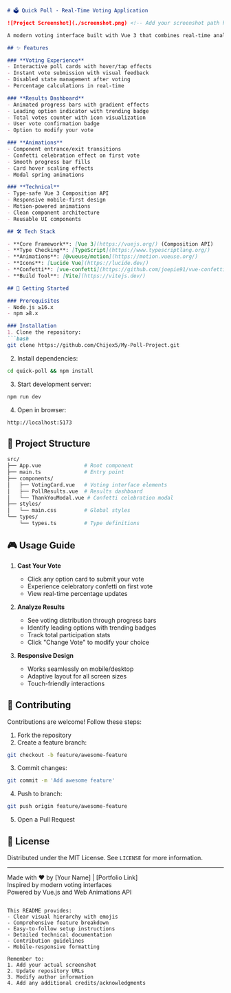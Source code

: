 ```markdown
# 🗳️ Quick Poll - Real-Time Voting Application

![Project Screenshot](./screenshot.png) <!-- Add your screenshot path here -->

A modern voting interface built with Vue 3 that combines real-time analytics with delightful animations. Perfect for quick decision-making and opinion gathering.

## ✨ Features

### **Voting Experience**
- Interactive poll cards with hover/tap effects
- Instant vote submission with visual feedback
- Disabled state management after voting
- Percentage calculations in real-time

### **Results Dashboard**
- Animated progress bars with gradient effects
- Leading option indicator with trending badge
- Total votes counter with icon visualization
- User vote confirmation badge
- Option to modify your vote

### **Animations**
- Component entrance/exit transitions
- Confetti celebration effect on first vote
- Smooth progress bar fills
- Card hover scaling effects
- Modal spring animations

### **Technical**
- Type-safe Vue 3 Composition API
- Responsive mobile-first design
- Motion-powered animations
- Clean component architecture
- Reusable UI components

## 🛠️ Tech Stack

- **Core Framework**: [Vue 3](https://vuejs.org/) (Composition API)
- **Type Checking**: [TypeScript](https://www.typescriptlang.org/)
- **Animations**: [@vueuse/motion](https://motion.vueuse.org/)
- **Icons**: [Lucide Vue](https://lucide.dev/)
- **Confetti**: [vue-confetti](https://github.com/joepie91/vue-confetti)
- **Build Tool**: [Vite](https://vitejs.dev/)

## 🚀 Getting Started

### Prerequisites
- Node.js ≥16.x
- npm ≥8.x

### Installation
1. Clone the repository:
```bash
git clone https://github.com/Chijex5/My-Poll-Project.git
```

2. Install dependencies:
```bash
cd quick-poll && npm install
```

3. Start development server:
```bash
npm run dev
```

4. Open in browser:
```
http://localhost:5173
```

## 📂 Project Structure

```bash
src/
├── App.vue              # Root component
├── main.ts              # Entry point
├── components/
│   ├── VotingCard.vue   # Voting interface elements
│   ├── PollResults.vue  # Results dashboard
│   └── ThankYouModal.vue # Confetti celebration modal
├── styles/
│   └── main.css         # Global styles
└── types/
    └── types.ts         # Type definitions
```

## 🎮 Usage Guide

1. **Cast Your Vote**
   - Click any option card to submit your vote
   - Experience celebratory confetti on first vote
   - View real-time percentage updates

2. **Analyze Results**
   - See voting distribution through progress bars
   - Identify leading options with trending badges
   - Track total participation stats
   - Click "Change Vote" to modify your choice

3. **Responsive Design**
   - Works seamlessly on mobile/desktop
   - Adaptive layout for all screen sizes
   - Touch-friendly interactions

## 🤝 Contributing

Contributions are welcome! Follow these steps:

1. Fork the repository
2. Create a feature branch:
```bash
git checkout -b feature/awesome-feature
```
3. Commit changes:
```bash
git commit -m 'Add awesome feature'
```
4. Push to branch:
```bash
git push origin feature/awesome-feature
``` 
5. Open a Pull Request

## 📄 License

Distributed under the MIT License. See `LICENSE` for more information.

---

Made with ❤️ by [Your Name] | [Portfolio Link]  
Inspired by modern voting interfaces  
Powered by Vue.js and Web Animations API
``` 

This README provides:
- Clear visual hierarchy with emojis
- Comprehensive feature breakdown
- Easy-to-follow setup instructions
- Detailed technical documentation
- Contribution guidelines
- Mobile-responsive formatting

Remember to:
1. Add your actual screenshot
2. Update repository URLs
3. Modify author information
4. Add any additional credits/acknowledgments